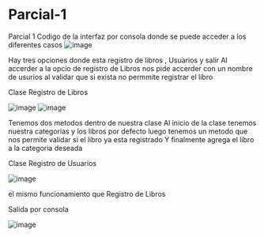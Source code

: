 # Parcial-1
Parcial 1
Codigo de la interfaz por consola donde se puede acceder a los diferentes casos
![image](https://github.com/user-attachments/assets/ddeb3957-db98-400c-aa5e-3929c4d5ddde)


Hay tres opciones donde esta registro de libros , Usuarios y salir 
Al accerder a la opcio de registro de Libros nos pide accerder con un nombre de usurios al validar que si exista no permmite registrar el libro


Clase Registro de Libros

![image](https://github.com/user-attachments/assets/70d55999-56c6-44d7-ba46-2a41bdffe8cd)
![image](https://github.com/user-attachments/assets/602b0094-7b55-4e9f-a27a-cb3318dad4d9)


Tenemos dos metodos dentro de nuestra clase 
Al inicio de la clase tenemos nuestra categorias y los libros por defecto
luego tenemos un metodo que nos permite validar si el libro ya esta registrado
Y finalmente agrega el libro a la categoria deseada

Clase Registro de Usuarios

![image](https://github.com/user-attachments/assets/792c37ad-c809-4dcf-bc6f-56ad52ef33df)


el mismo funcionamiento que Registro de Libros


Salida por consola

![image](https://github.com/user-attachments/assets/2f95175d-83ac-4dc7-8977-3e447595dc38)
